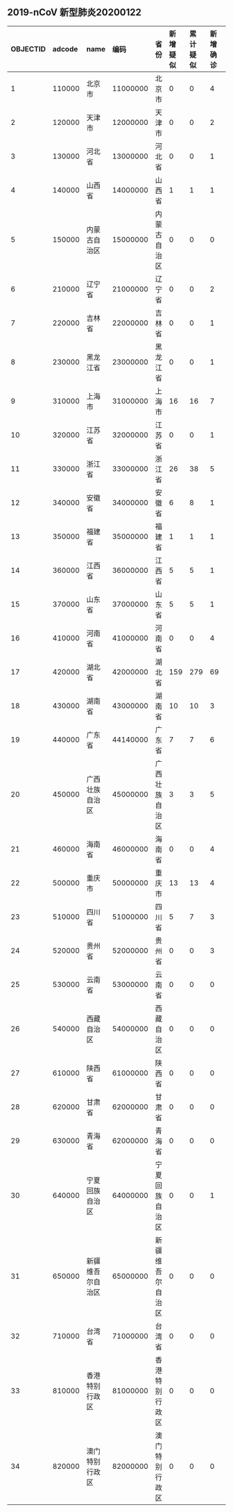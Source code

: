 ## 2019-nCoV 新型肺炎20200122
|OBJECTID|adcode|name|编码|省份|新增疑似|累计疑似|新增确诊|累计确诊|新增死亡|累计死亡|type1|type2|Shape_Length|Shape_Area||:---|:---|:---|:---|:---|:---|:---|:---|:---|:---|:---|:---|:---|:---|:---||1|110000|北京市|11000000|北京市|0|0|4|14|0|0|1|14|7.791988055957414|1.7391013439945038||2|120000|天津市|12000000|天津市|0|0|2|4|0|0|1|4|6.56761331170688|1.2798090601840222||3|130000|河北省|13000000|河北省|0|0|1|1|0|0|1|1|43.05924937022302|19.75568856485794||4|140000|山西省|14000000|山西省|1|1|1|1|0|0|1|1|22.739040243042034|15.989232281120122||5|150000|内蒙古自治区|15000000|内蒙古自治区|0|0|0|0|0|0|0|-1|129.04214063312202|128.8856826351968||6|210000|辽宁省|21000000|辽宁省|0|0|2|2|0|0|1|2|28.924995398408235|15.880823107873054||7|220000|吉林省|22000000|吉林省|0|0|1|1|0|0|1|1|36.19528641305088|21.31945845723598||8|230000|黑龙江省|23000000|黑龙江省|0|0|1|1|0|0|1|1|63.587145575516494|54.6714001263124||9|310000|上海市|31000000|上海市|16|16|7|16|0|0|1|16|6.50718040506812|0.7291148367789883||10|320000|江苏省|32000000|江苏省|0|0|1|1|0|0|1|1|23.1597384105639|10.006161827735294||11|330000|浙江省|33000000|浙江省|26|38|5|10|0|0|1|10|21.650717661964322|9.855202993482473||12|340000|安徽省|34000000|安徽省|6|8|1|1|0|0|1|1|26.298905816178067|13.350318977264505||13|350000|福建省|35000000|福建省|1|1|1|1|0|0|1|1|24.98990269504824|11.221573071393916||14|360000|江西省|36000000|江西省|5|5|1|3|0|0|1|3|24.428570394270007|15.271025546749568||15|370000|山东省|37000000|山东省|5|5|1|2|0|0|1|2|28.185542681962506|15.803268558395285||16|410000|河南省|41000000|河南省|0|0|4|5|0|0|1|5|27.37052248229922|16.131381088163995||17|420000|湖北省|42000000|湖北省|159|279|69|444|8|17|1|444|31.28070211636066|17.58445001878153||18|430000|湖南省|43000000|湖南省|10|10|3|4|0|0|1|4|31.661880230200726|19.36849652528964||19|440000|广东省|44140000|广东省|7|7|6|32|0|0|1|32|34.38159706854542|15.985167543602977||20|450000|广西壮族自治区|45000000|广西壮族自治区|3|3|5|5|0|0|1|5|31.035656040794393|21.04853302763118||21|460000|海南省|46000000|海南省|0|0|4|4|0|0|1|4|14.93261544529402|3.3859270432704545||22|500000|重庆市|50000000|重庆市|13|13|4|9|0|0|1|9|23.74482738849844|7.709646471318434||23|510000|四川省|51000000|四川省|5|7|3|5|0|0|1|5|53.68580421259556|45.76975667724359||24|520000|贵州省|52000000|贵州省|0|0|3|3|0|0|1|3|29.749737997890787|16.001778809586497||25|530000|云南省|53000000|云南省|0|0|0|1|0|0|1|1|51.4550868367449|34.27715852268181||26|540000|西藏自治区|54000000|西藏自治区|0|0|0|0|0|0|0|-1|70.65248729867406|114.22635582941024||27|610000|陕西省|61000000|陕西省|0|0|0|0|0|0|0|-1|35.42429538779733|20.385755736771078||28|620000|甘肃省|62000000|甘肃省|0|0|0|0|0|0|0|-1|74.55372891928658|43.65255526142007||29|630000|青海省|62000000|青海省|0|0|0|0|0|0|0|-1|56.96203279850042|69.39847930769355||30|640000|宁夏回族自治区|64000000|宁夏回族自治区|0|0|1|1|0|0|1|1|16.537998028984457|5.288977125681047||31|650000|新疆维吾尔自治区|65000000|新疆维吾尔自治区|0|0|0|0|0|0|0|-1|80.72368260632543|175.10146009842805||32|710000|台湾省|71000000|台湾省|0|0|0|1|0|0|1|1|9.350549086097068|3.381774533788389||33|810000|香港特别行政区|81000000|香港特别行政区|0|0|0|1|0|0|1|1|1.9714110570471242|0.10906663857198397||34|820000|澳门特别行政区|82000000|澳门特别行政区|0|0|0|1|0|0|1|1|0.25348568866250076|0.0025663046660034097|